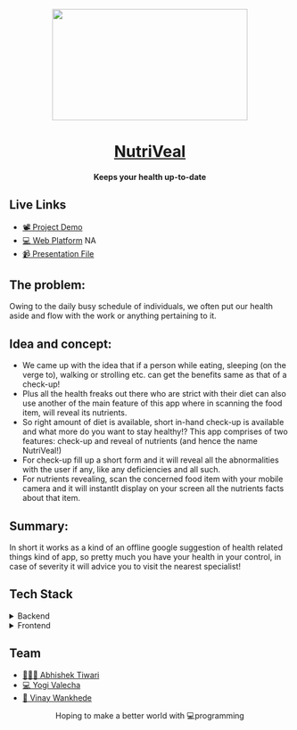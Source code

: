 <p align="center"><img src="https://thumbs.dreamstime.com/b/nutritional-information-concept-hand-use-magnifying-glass-to-zoom-see-details-nutrition-facts-food-salad-bowl-156922624.jpg" align="center" width="350" height="200"></p>
<a href="#"><h1 align="center">NutriVeal</h1></a>
<h4 align="center">Keeps your health up-to-date</h4>

## Live Links
- [📽  Project Demo](https://youtu.be/P2U7-tYlzy0)
- [💻 Web Platform](#) NA   
- [📹  Presentation File](https://devfolio.co/submissions/nutriveal-9dda)


## The problem:

Owing to the daily busy schedule of individuals, we often put our health aside and flow with the work or anything pertaining to it.

## Idea and concept:

- We came up with the idea that if a person while eating, sleeping (on the verge to), walking or strolling etc. can get the benefits same as that of a check-up! 
- Plus all the health freaks out there who are strict with their diet can also use another of the main feature of this app where in scanning the food item, will reveal its nutrients. 
- So right amount of diet is available, short in-hand check-up is available and what more do you want to stay healthy!? This app comprises of two features: check-up and reveal of nutrients (and hence the name NutriVeal!) 
- For check-up fill up a short form and it will reveal all the abnormalities with the user if any, like any deficiencies and all such. 
- For nutrients revealing, scan the concerned food item with your mobile camera and it will instantlt display on your screen all the nutrients facts about that item.

## Summary:
In short it works as a kind of an offline google suggestion of health related things kind of app, so pretty much you have your health in your control, in case of severity it will advice you to visit the nearest specialist!
  

## Tech Stack

<details>
	<summary>Backend</summary>
		<ul>
			<li>Python - Flask</li>
			<li>YOLOv3</li>
			<li>NodeJS</li>
			<li>ExpressJS</li>
		</ul>
</details>

<details>
	<summary>Frontend</summary>
		<ul>
			<li>Handlebars</li>
			<li>Bootstrap</li>
			<li>Javascript</li>
		</ul>
</details>


## Team

- [ 👨🏻‍💻 Abhishek Tiwari](https://github.com/AbhishekTiwari07)
- [ 💻 Yogi Valecha](https://github.com/yogivalecha9898)
- [ 👨 Vinay Wankhede](#)


<p align="center"> Hoping to make a better world with 💻programming </p>
